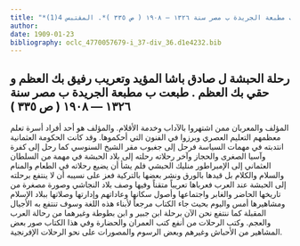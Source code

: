 ```yaml
---
title: "*مطبوعات ومخطوطات : رحلة الحبشة ل صادق باشا المؤيد وتعريب رفيق بك العظم و حقي بك العظم . طبعت ب مطبعة الجريدة ب مصر سنة ١٣٢٦ — ١٩٠٨ ( ص ٣٣٥ )*. المقتبس 4(1)"
author: 
date: 1909-01-23
bibliography: oclc_4770057679-i_37-div_36.d1e4232.bib
---
```




##  رحلة الحبشة   ل  صادق  باشا  المؤيد  وتعريب  رفيق  بك  العظم  و  حقي  بك  العظم  . طبعت ب  مطبعة الجريدة  ب  مصر  سنة  ١٣٢٦  —  ١٩٠٨ ( ص  ٣٣٥ )


 المؤلف والمعربان ممن اشتهروا بالآداب وخدمة الأقلام. والمؤلف هو  أحد  أفراد أسرة تعلم معظمهم التعليم العصري وبرزوا في الفنون التي أحكموها. وقد كانت الحكومة العثمانية انتدبته في مهمات السياسة فرحل إلى جغبوب مقر الشيخ السنوسي كما رحل إلى كفرة   وآسيا الصغرى والحجاز وآخر رحلاته رحلته إلى بلاد الحبشة   في مهمة من السلطان العثماني إلى الإمبراطور منليك الحبشي فلم يشأ أن يضيع رحلاته في الطعام والمنام والسلام والكلام بل قيدها بالورق ونشر بعضها بالتركية فعز على نسيبه أن لا ينتفع برحلته إلى الحبشة عند العرب فعرباها تعريباً متقناً وفيها وصف بلاد النجاشي وصورة مصغرة من تاريخها الحاضر والغابر واجتماعها وأصول سكانها وعاداتهم وإدارتها وصلاتها ببلاد الإسلام ومشاهيرها أمس واليوم بحيث جاء الكتاب مرجعاً لأبناء هذه اللغة وسوف تنتفع به الأجيال المقبلة كما ننتفع نحن الآن برحلة ابن جبير و  ابن بطوطة  وغيرهما من رحالة العرب والعجم. وكتب الرحلات من أنفع كتب العمران والحضارة وفي هذا الكتاب صور بعض المشاهير من الأحباش وغيرهم وبعض الرسوم والمصورات على نحو الرحلات الإفرنجية. 

